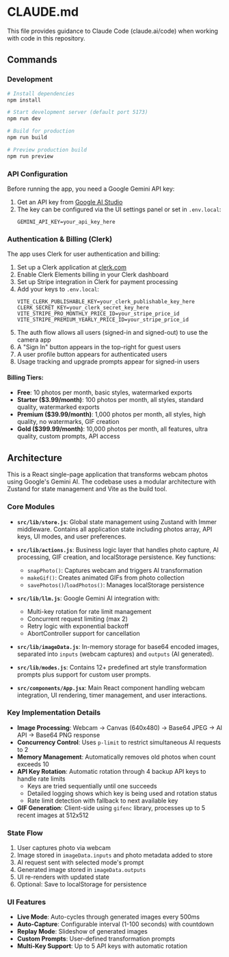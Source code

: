 # CLAUDE.md

This file provides guidance to Claude Code (claude.ai/code) when working with code in this repository.

## Commands

### Development
```bash
# Install dependencies
npm install

# Start development server (default port 5173)
npm run dev

# Build for production
npm run build

# Preview production build
npm run preview
```

### API Configuration
Before running the app, you need a Google Gemini API key:
1. Get an API key from [Google AI Studio](https://aistudio.google.com/apikey)
2. The key can be configured via the UI settings panel or set in `.env.local`:
   ```
   GEMINI_API_KEY=your_api_key_here
   ```

### Authentication & Billing (Clerk)
The app uses Clerk for user authentication and billing:
1. Set up a Clerk application at [clerk.com](https://clerk.com)
2. Enable Clerk Elements billing in your Clerk dashboard
3. Set up Stripe integration in Clerk for payment processing
4. Add your keys to `.env.local`:
   ```
   VITE_CLERK_PUBLISHABLE_KEY=your_clerk_publishable_key_here
   CLERK_SECRET_KEY=your_clerk_secret_key_here
   VITE_STRIPE_PRO_MONTHLY_PRICE_ID=your_stripe_price_id
   VITE_STRIPE_PREMIUM_YEARLY_PRICE_ID=your_stripe_price_id
   ```
5. The auth flow allows all users (signed-in and signed-out) to use the camera app
6. A "Sign In" button appears in the top-right for guest users
7. A user profile button appears for authenticated users
8. Usage tracking and upgrade prompts appear for signed-in users

#### Billing Tiers:
- **Free**: 10 photos per month, basic styles, watermarked exports
- **Starter ($3.99/month)**: 100 photos per month, all styles, standard quality, watermarked exports
- **Premium ($39.99/month)**: 1,000 photos per month, all styles, high quality, no watermarks, GIF creation
- **Gold ($399.99/month)**: 10,000 photos per month, all features, ultra quality, custom prompts, API access

## Architecture

This is a React single-page application that transforms webcam photos using Google's Gemini AI. The codebase uses a modular architecture with Zustand for state management and Vite as the build tool.

### Core Modules

- **`src/lib/store.js`**: Global state management using Zustand with Immer middleware. Contains all application state including photos array, API keys, UI modes, and user preferences.

- **`src/lib/actions.js`**: Business logic layer that handles photo capture, AI processing, GIF creation, and localStorage persistence. Key functions:
  - `snapPhoto()`: Captures webcam and triggers AI transformation
  - `makeGif()`: Creates animated GIFs from photo collection
  - `savePhotos()`/`loadPhotos()`: Manages localStorage persistence

- **`src/lib/llm.js`**: Google Gemini AI integration with:
  - Multi-key rotation for rate limit management
  - Concurrent request limiting (max 2)
  - Retry logic with exponential backoff
  - AbortController support for cancellation

- **`src/lib/imageData.js`**: In-memory storage for base64 encoded images, separated into `inputs` (webcam captures) and `outputs` (AI generated).

- **`src/lib/modes.js`**: Contains 12+ predefined art style transformation prompts plus support for custom user prompts.

- **`src/components/App.jsx`**: Main React component handling webcam integration, UI rendering, timer management, and user interactions.

### Key Implementation Details

- **Image Processing**: Webcam → Canvas (640x480) → Base64 JPEG → AI API → Base64 PNG response
- **Concurrency Control**: Uses `p-limit` to restrict simultaneous AI requests to 2
- **Memory Management**: Automatically removes old photos when count exceeds 10
- **API Key Rotation**: Automatic rotation through 4 backup API keys to handle rate limits
  - Keys are tried sequentially until one succeeds
  - Detailed logging shows which key is being used and rotation status
  - Rate limit detection with fallback to next available key
- **GIF Generation**: Client-side using `gifenc` library, processes up to 5 recent images at 512x512

### State Flow

1. User captures photo via webcam
2. Image stored in `imageData.inputs` and photo metadata added to store
3. AI request sent with selected mode's prompt
4. Generated image stored in `imageData.outputs`
5. UI re-renders with updated state
6. Optional: Save to localStorage for persistence

### UI Features

- **Live Mode**: Auto-cycles through generated images every 500ms
- **Auto-Capture**: Configurable interval (1-100 seconds) with countdown
- **Replay Mode**: Slideshow of generated images
- **Custom Prompts**: User-defined transformation prompts
- **Multi-Key Support**: Up to 5 API keys with automatic rotation